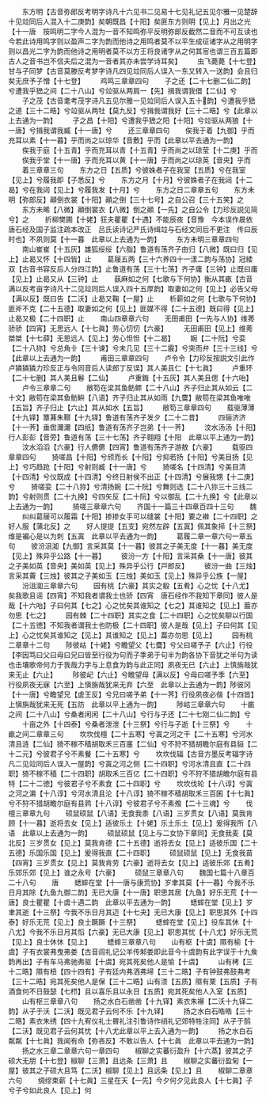 <!-- { "loadSidebar": true } -->
　　东方明【古音弥郎反考明字诗凡十六见书二见易十七见礼记五见尔雅一见楚辞十见竝同后人混入十二庚韵】矣朝既昌【十阳】矣匪东方则明【见上】月出之光【十一唐　按鸣明二字今人混为一音不知鸣弥平反明弥郎反截然二音而不可互读也今若此诗用鸣字则以盈声二字为韵而他诗之用鸣者莫不以平生成征诸字从之用明字则以昌光二字为韵而他诗之用明者莫不以方王将良诸字从之何其宻也谓三百五篇即古人之音书岂不信夫后之混为一音者其亦未尝学诗耳矣】
　　虫飞薨薨【十七登】甘与子同梦【古音莫滕反考梦字诗凡四见竝同后人误入一东又转入一送韵】会且归矣无庶予子憎【十七登】
　　鸡鸣三章章四句
　　子之还【二十七删二仙二韵】兮遭我乎峱之间【二十八山】兮竝驱从两肩一【先】揖我谓我儇【二仙】兮
　　子之茂【古音耄考茂字诗凡五见尔雅一见竝同后人误入五十韵】兮遭我乎峱之道【三十二晧】兮竝驱从两牡【莫九反】兮揖我谓我好【三十二晧】兮【此章以上去通为一韵】
　　子之昌【十阳】兮遭我乎峱之阳【十阳】兮竝驱从两狼【十一唐】兮揖我谓我臧【十一唐】兮
　　还三章章四句
　　俟我于着【九御】乎而充耳以素【十一暮】乎而尚之以琼华【音敷】乎而【此章以平去通为一韵】
　　俟我于庭【十五青】乎而充耳以青【十五青】乎而尚之以琼莹【十二庚】乎而
　　俟我于堂【十一唐】乎而充耳以黄【十一唐】乎而尚之以琼英【音央】乎而
　　着三章章三句
　　东方之日【五质】兮彼姝者子在我室【五质】兮在我室【见上】兮履我即【子悉反】兮
　　东方之月【十月】兮彼姝者子在我闼【十二曷】兮在我闼【见上】兮履我发【十月】兮
　　东方之日二章章五句
　　东方未明【弥郎反】顚倒衣裳【十阳】顚之倒【三十七号】之自公召【三十五笑】之
　　东方未晞【八微】顚倒裳衣【八微】倒之顚【一先】之自公令【力珍反説见简兮】之
　　折柳樊圃【十姥】狂夫瞿瞿【十遇】不能辰夜【音豫　今本误作晨依唐石经及国子监注疏本改正　吕氏读诗记严氏诗缉竝与石经文同后不更注　传曰辰时也】不夙则莫【十一暮　此章以上去通为一韵】
　　东方未明三章章四句
　　南山崔崔【十五灰】雄狐绥绥【六脂】鲁道有荡齐子由归【八微】既曰归【见上】止曷又怀【十四皆】止
　　葛屦五两【三十六养四十一漾二韵与荡协】冠緌双【古音书容反后人分四江韵】止鲁道有荡【三十七荡】齐子庸【三钟】止既曰庸【见上】止曷又从【三钟】止
　　蓺麻如之何【七歌与下何协】衡从其畞【古音满以反考亩字诗凡十二见竝同后人误入四十五厚韵】取妻如之何【见上】必告父母【满以反】既曰告【二沃】止曷又鞠【一屋】止
　　析薪如之何【七歌与下何协】匪斧不克【二十五德】取妻如之何【见上】匪媒不得【二十五德】既曰得【见上】止曷又极【二十四职】止
　　南山四章章六句
　　无田甫田【一先与人协】维莠骄骄【四宵】无思远人【十七眞】劳心忉忉【六豪】
　　无田甫田【见上】维莠桀桀【十七薛】无思远人【见上】劳心怛怛【十二曷】
　　婉【二十阮】兮娈【二十八狝】兮总角卝【三十谏】兮未几见【三十二霰】兮突而弁【三十三线】兮【此章以上去通为一韵】
　　甫田三章章四句
　　卢令令【力珍反按説文引此作卢獜獜獜力珍反正与令同音后人读郎丁反误】其人美且仁【十七眞】
　　卢重环【二十七删】其人美且鬈【二仙】
　　卢重鋂【十五灰】其人美且偲【十六咍】
　　卢令三章章二句
　　敝笱在梁其鱼鲂鳏【二十八山】齐子归止其从如云【二十文】敝笱在梁其鱼鲂鱮【八语】齐子归止其从如雨【九麌】敝笱在梁其鱼唯唯【五旨】齐子归止【六止】其从如水【五旨】
　　敝笱三章章四句
　　载驱薄薄【十九铎】簟茀朱鞹【十九铎】鲁道有荡齐子发夕【二十二昔】
　　四骊济济【十一荠】垂辔濔濔【四纸】鲁道有荡齐子岂弟【十一荠】
　　汶水汤汤【十阳】行人彭彭【音旁】鲁道有荡【三十七荡】齐子翱翔【十阳　此章以平上通为一韵】
　　汶水滔滔【六豪】行人儦儦【四宵】鲁道有荡齐子游敖【六豪】
　　载驱四章章四句
　　猗嗟昌【十阳】兮颀而长【十阳】兮抑若扬【十阳】兮美目扬【见上】兮巧趋跄【十阳】兮射则臧【十一唐】兮
　　猗嗟名【十四清】兮美目清【十四清】兮仪既成【十四清】兮终日射侯不出正【十四清】兮展我甥【十二庚】兮
　　猗嗟娈【二十八狝】兮清扬婉【二十阮】兮舞则选【二十八狝三十三线二韵】兮射则贯【二十九换】兮四矢反【二十阮】兮以御乱【二十九换】兮【此章以上去通为一韵】
　　猗嗟三章章六句
　　齐国十一篇三十四章百四十三句
　　魏
　　纠纠葛屦可以履霜【十阳】掺掺女手可以缝裳【十阳】要之襋【二十四职】之好人服【蒲北反】之
　　好人提提【五支】宛然左辟【五寘】佩其象揥【十三祭】维是褊心是以为刺【五寘　此章以平去通为一韵】
　　葛履二章一章六句一章五句
　　彼汾沮洳【九御】言采其莫【十一暮】彼其之子美无度【十一暮】美无度【见上】殊异乎公路【十一暮】
　　彼汾一方【十阳】言采其桑【十一唐】彼其之子美如英【音央】美如英【见上】殊异乎公行【戸郎反】
　　彼汾一曲【三烛】言采其藚【三烛】彼其之子美如玉【三烛】美如玉【见上】殊异乎公族【一屋】
　　汾沮洳三章章六句
　　园有桃【六豪】其实之殽【五肴】心之忧【十八尤】矣我歌且谣【四宵】不知我者谓我士也骄【四宵　唐石经作不我知下章同】彼人是哉【十六咍】子曰何其【七之】心之忧矣其谁知之【七之】其谁知之【见上】葢亦勿思【七之】
　　园有棘【二十四职】其实之食【二十四职】心之忧矣聊以行国【二十五徳】不知我者谓我士也防极【二十四职】彼人是哉【见上】子曰何其【见上】心之忧矣其谁知之【见上】其谁知之【见上】葢亦勿思【见上】
　　园有桃二章章十二句
　　陟彼岵【十姥】兮瞻望父【七麌】兮父曰嗟予子【六止】行役【李因笃曰父曰母曰兄曰皆至行役为句而子季弟于句半为韵各协下音犹之半句为读也击壤歌帝何力于我哉力字与上息食为韵与此正同】夙夜无已【六止】上慎旃哉犹来无止【六止】
　　陟彼屺【六止】兮瞻望母【满以反】兮母曰嗟予季【六至】行役夙夜无寐【六至】上愼旃哉犹来无弃【六至　此章以上去通为一韵】陟彼冈【十一唐】兮瞻望兄【虗王反】兮兄曰嗟予弟【十一荠】行役夙夜必偕【十四皆】上愼旃哉犹来无死【五防　此章以平上通为一韵】
　　陟岵三章章六句
　　十畞之间【二十八山】兮桑者闲闲【二十八山】兮行与子还【二十七刚二仙二韵】兮
　　十亩之外【十四泰】兮桑者泄泄【十三祭】兮行与子逝【十三祭】兮
　　十畞之间二章章三句
　　坎坎伐檀【二十五寒】兮寘之河之干【二十五寒】兮河水清且涟【二仙】猗不稼不穑胡取禾三百廛【二仙】兮不狩不猎胡瞻尔庭有县貆【二十二元】兮彼君子兮不素餐【二十五寒】兮
　　坎坎伐辐【古音方墨反考辐字诗凡二见竝同后人误入一屋韵】兮寘之河之侧【二十四职】兮河水清且直【二十四职】猗不稼不穑【二十四职】胡取禾三百亿【二十四职】兮不狩不猎胡瞻尔庭有县特【二十二徳】兮彼君子兮不素食【二十四职】兮
　　坎坎伐轮【十八谆】兮寘之河之漘【十八谆】兮河水清且沦【十八谆】猗不稼不穑胡取禾三百囷【十七眞】兮不狩不猎胡瞻尔庭有县鹑【十八谆】兮彼君子兮不素飧【二十三魂】兮
　　伐檀三章章九句
　　硕鼠硕鼠【八语】无食我黍【八语】三岁贯女【八语】莫我肯顾【十一暮】逝将去女【见上】适彼乐土【十姥】乐土乐土【见上】爰得我所【八语　此章以上去通为一韵】
　　硕鼠硕鼠【见上与二女协下章同】无食我麦【莫北反】三岁贯女【见上】莫我肯德【二十五德】逝将去女【见上】适彼乐国【二十五德】乐国乐国【见上】爰得我直【二十四职】
　　硕鼠硕鼠【见上】无食我苗【四宵】三岁贯女【见上】莫我肯劳【六豪】逝将去女【见上】适彼乐郊【五肴】乐郊乐郊【见上】谁之永号【六豪】
　　硕鼠三章章八句
　　魏国七篇十八章百二十八句
　　唐
　　蟋蟀在堂【十一唐与康荒协】岁聿其莫【十一暮】今我不乐日月其除【九鱼九御二韵】无已大康【十一唐】职思其居【九鱼】好乐无荒【十一唐】良士瞿瞿【十虞十遇二韵　此章以平去通为一韵】
　　蟋蟀在堂【见上】岁聿其逝【十三祭】今我不乐日月其迈【十七夬】无已大康【见上】职思其外【十四泰】好乐无荒【见上】良士蹶蹶【十三祭】
　　蟋蟀在堂【见上】役车其休【十八尤】今我不乐日月其慆【六豪】无已大康【见上】职思其忧【十八尤】好乐无荒【见上】良士休休【见上】
　　蟋蟀三章章八句
　　山有枢【十虞】隰有榆【十虞】子有衣裳弗曳弗娄【古音闾礼记公羊传邾娄即此音今十虞韵有此字误于十九矦韵再出】子有车马弗驰弗驱【十虞】宛其死矣他人是愉【十虞】
　　山有栲【三十二晧】隰有杻【四十四有】子有廷内弗洒弗埽【三十二晧】子有钟鼓弗鼓弗考【三十二晧】宛其死矣他人是保【三十二晧】山有漆【五质】隰有栗【五质】子有酒食何不日鼓瑟【七栉】且以喜乐且以永日【五质】宛其死矣他人入室【五质】
　　山有枢三章章八句
　　扬之水白石凿凿【十九铎】素衣朱襮【二沃十九铎二韵】从子于沃【二沃】既见君子云何不乐【十九铎】
　　扬之水白石皓皓【三十二晧】素衣朱绣【四十九宥仪礼士昬礼注引鲁诗作绡礼记郊特牲注同】从子于鹄【二沃】既见君子云何其忧【十八尤此章以平上去入通为一韵】
　　扬之水白石粼粼【十七眞】我闻有命【弥吝反】不敢以告人【十七眞　此章以平去通为一韵】
　　扬之水三章二章章六句一章四句
　　椒聊之实蕃衍盈升【十六蒸】彼其之子硕大无朋【十七登】椒聊【三萧】且远条【三萧】且
　　椒聊之实蕃衍盈匊【一屋】彼其之子硕大且笃【二沃】椒聊【见上】且远条【见上】且
　　椒聊二章章六句
　　绸缪束薪【十七眞】三星在天【一先】今夕何夕见此良人【十七眞】子兮子兮如此良人【见上】何
